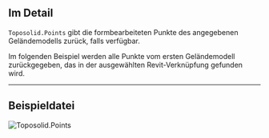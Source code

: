 ## Im Detail
`Toposolid.Points` gibt die formbearbeiteten Punkte des angegebenen Geländemodells zurück, falls verfügbar.

Im folgenden Beispiel werden alle Punkte vom ersten Geländemodell zurückgegeben, das in der ausgewählten Revit-Verknüpfung gefunden wird.
___
## Beispieldatei

![Toposolid.Points](./Revit.Elements.Toposolid.Points_img.jpg)
